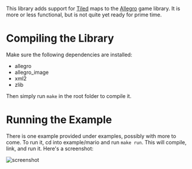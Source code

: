 This library adds support for [Tiled](http://www.mapeditor.org/) maps to the [Allegro](http://alleg.sourceforge.net/) game library. It is more or less functional, but is not quite yet ready for prime time.

Compiling the Library
=====================

Make sure the following dependencies are installed:

 * allegro
 * allegro\_image
 * xml2
 * zlib

Then simply run `make` in the root folder to compile it.

Running the Example
===================

There is one example provided under examples, possibly with more to come. To run it, cd into example/mario and run `make run`. This will compile, link, and run it. Here's a screenshot:

![screenshot](https://github.com/dradtke/Allegro-Tiled/raw/master/example/mario/screenshot.png)
